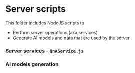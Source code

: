 # Server scripts

This folder includes NodeJS scripts to
* Perform server operations (aka services)
* Generate AI models and data that are used by the server

### Server services - `QnAService.js`


### AI models generation